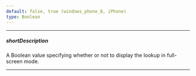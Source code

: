 ```yaml
---
default: false, true (windows_phone_8, iPhone)
type: Boolean
---
```

---
##### shortDescription
A Boolean value specifying whether or not to display the lookup in full-screen mode.

---
